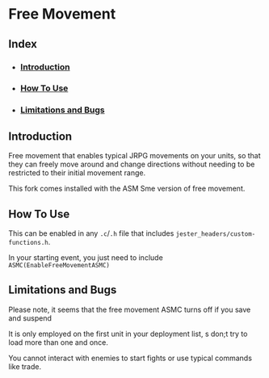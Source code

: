 # Free Movement

##  Index
- ### [Introduction](#Introduction)
- ### [How To Use](#How-To-Use)
- ### [Limitations and Bugs](#Limitations-and-Bugs)

## Introduction

Free movement that enables typical JRPG movements on your units, so that they can freely move
around and change directions without needing to be restricted to their initial movement range.

This fork comes installed with the ASM Sme version of free movement.

## How To Use

This can be enabled in any ``.c``/``.h`` file that includes ``jester_headers/custom-functions.h``.

In your starting event, you just need to include ``ASMC(EnableFreeMovementASMC)``

## Limitations and Bugs

Please note, it seems that the free movement ASMC turns off if you save and suspend

It is only employed on the first unit in your deployment list, s don;t try to load
more than one and once.

You cannot interact with enemies to start fights or use typical commands like trade.